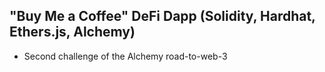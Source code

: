 ## "Buy Me a Coffee" DeFi Dapp (Solidity, Hardhat, Ethers.js, Alchemy)

- Second challenge of the Alchemy road-to-web-3